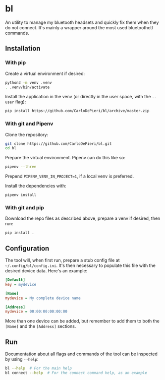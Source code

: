 # bl

An utility to manage my bluetooth headsets and quickly fix them when they do not connect.
It's mainly a wrapper around the most used bluetoothctl commands.

## Installation

### With pip

Create a virtual environment if desired:

```bash
python3 -m venv .venv
. .venv/bin/activate
```

Install the application in the venv (or directly in the user space, with the `--user` flag):

```bash
pip install https://github.com/CarloDePieri/bl/archive/master.zip
```

### With git and Pipenv

Clone the repository:

```bash
git clone https://github.com/CarloDePieri/bl.git
cd bl
```

Prepare the virtual environment. Pipenv can do this like so:

```bash
pipenv --three
```

Prepend `PIPENV_VENV_IN_PROJECT=1`, if a local venv is preferred.

Install the dependencies with:

```bash
pipenv install
```

### With git and pip

Download the repo files as described above, prepare a venv if desired, then run:

```bash
pip install .
```

## Configuration

The tool will, when first run, prepare a stub config file at `~/.config/bl/config.ini`.
It's then necessary to populate this file with the desired device data. Here's an example:

```ini
[Default]
key = mydevice

[Name]
mydevice = My complete device name

[Address]
mydevice = 00:00:00:00:00:00
```

More than one device can be added, but remember to add them to both the `[Name]` and the `[Address]` sections.

## Run

Documentation about all flags and commands of the tool can be inspected by using `--help`:

```bash
bl --help  # For the main help
bl connect --help  # For the connect command help, as an example
```
